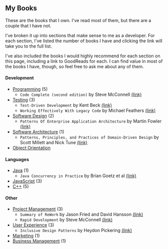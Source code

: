 ## My Books

These are the books that I own. I've read most of them, but there are a couple that I have not.

I've broken it up into sections that make sense to me as a developer. For each section, I've listed the number of books I have and clicking the link will take you to the full list.

I've also included the books I would highly recommend for each section on this page, including a link to GoodReads for each. I can find value in most of the books I have, though, so feel free to ask me about any of them.

#### Development

* [Programming](programming.md) (5)
  * ```Code Complete (second edition)``` by Steve McConnell [(link)](https://www.goodreads.com/book/show/4845.Code_Complete)
* [Testing](testing.md) (3)
  * ```Test-Driven Development``` by Kent Beck [(link)](https://www.goodreads.com/book/show/387190.Test_Driven_Development)
  * ```Working Effectively With Legacy Code``` by Michael Feathers [(link)](https://www.goodreads.com/book/show/44919.Working_Effectively_with_Legacy_Code)
* [Software Design](software-design.md) (2)
  * ```Patterns Of Enterprise Application Architecture``` by Martin Fowler [(link)](https://www.goodreads.com/book/show/70156.Patterns_of_Enterprise_Application_Architecture)
* [Software Architecture](software-architecture.md) (1)
  * ```Patterns, Principles, and Practices of Domain-Driven Design``` by Scott Millett and Nick Tune [(link)](https://www.goodreads.com/book/show/25531393-patterns-principles-and-practices-of-domain-driven-design)
* [Object Orientation](object-orientation.md)

#### Languages

* [Java](java.md) (1)
  * ```Java Concurrency in Practice``` by Brian Goetz et al [(link)](https://www.goodreads.com/book/show/127932.Java_Concurrency_in_Practice)
* [JavaScript](javascript.md) (3)
* [C++](c++.md) (5)

#### Other

* [Project Management](project-management.md) (3)
  * ```Summary of ReWork``` by Jason Fried and David Hansson [(link)](https://www.goodreads.com/book/show/36269634-summary-of-rework-by-jason-fried-and-david-heinemeier-hansson)
  * ```Rapid Development``` by Steve McConnell [(link)](https://www.goodreads.com/book/show/93892.Rapid_Development)
* [User Experience](user-experience.md) (3)
  * ```Inclusive Design Patterns``` by Heydon Pickering [(link)](https://www.goodreads.com/book/show/30816008-inclusive-design-patterns---coding-accessibility-into-web-design)
* [Marketing](marketing.md) (1)
* [Business Management](business-management.md) (1)
